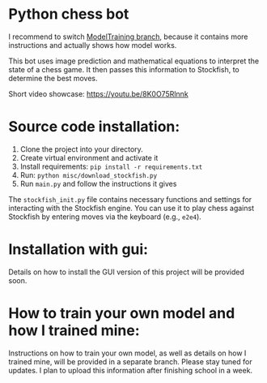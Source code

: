 # Python chess bot
I recommend to switch [ModelTraining branch](https://github.com/DoktorRoka/ChessBot/tree/ModelTraining),
because it contains more instructions and actually shows how model works.

This bot uses image prediction and mathematical equations to interpret the state of a chess game. It then passes this 
information to Stockfish, to determine the best moves.

Short video showcase: https://youtu.be/8K0O75Rlnnk

# Source code installation:
1) Clone the project into your directory.
2) Create virtual environment and activate it
3) Install requirements:
```pip install -r requirements.txt```
4) Run:
  ```python misc/download_stockfish.py```
5) Run ```main.py``` and follow the instructions it gives

The ```stockfish_init.py``` file contains necessary functions and settings for interacting with the Stockfish engine.
You can use it to play chess against Stockfish by entering moves via the keyboard (e.g., ```e2e4```).

# Installation with gui:
Details on how to install the GUI version of this project will be provided soon.

# How to train your own model and how I trained mine:
Instructions on how to train your own model, as well as details on how I trained mine, will be provided in a separate 
branch. Please stay tuned for updates. I plan to upload this information after finishing school in a week.
